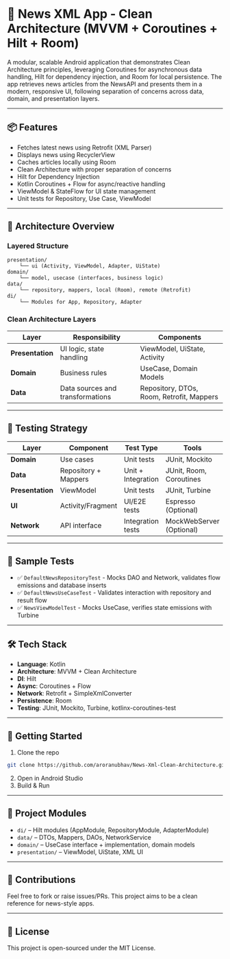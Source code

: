 # 📰 News XML App - Clean Architecture (MVVM + Coroutines + Hilt + Room)

A modular, scalable Android application that demonstrates Clean Architecture principles, leveraging Coroutines for asynchronous data handling, Hilt for dependency injection, and Room for local persistence. The app retrieves news articles from the NewsAPI and presents them in a modern, responsive UI, following separation of concerns across data, domain, and presentation layers.

---

## 📦 Features

- Fetches latest news using Retrofit (XML Parser)
- Displays news using RecyclerView
- Caches articles locally using Room
- Clean Architecture with proper separation of concerns
- Hilt for Dependency Injection
- Kotlin Coroutines + Flow for async/reactive handling
- ViewModel & StateFlow for UI state management
- Unit tests for Repository, Use Case, ViewModel

---

## 🧱 Architecture Overview

### Layered Structure

```
presentation/
    └── ui (Activity, ViewModel, Adapter, UiState)
domain/
    └── model, usecase (interfaces, business logic)
data/
    └── repository, mappers, local (Room), remote (Retrofit)
di/
    └── Modules for App, Repository, Adapter
```

### Clean Architecture Layers

| Layer            | Responsibility                            | Components                              |
|------------------|--------------------------------------------|-----------------------------------------|
| **Presentation** | UI logic, state handling                  | ViewModel, UiState, Activity            |
| **Domain**       | Business rules                            | UseCase, Domain Models                  |
| **Data**         | Data sources and transformations          | Repository, DTOs, Room, Retrofit, Mappers |

---

## 🧪 Testing Strategy

| Layer            | Component            | Test Type          | Tools                        |
|------------------|----------------------|--------------------|------------------------------|
| **Domain**       | Use cases            | Unit tests         | JUnit, Mockito               |
| **Data**         | Repository + Mappers | Unit + Integration | JUnit, Room, Coroutines      |
| **Presentation** | ViewModel            | Unit tests         | JUnit, Turbine               |
| **UI**           | Activity/Fragment    | UI/E2E tests       | Espresso (Optional)          |
| **Network**      | API interface        | Integration tests  | MockWebServer (Optional)     |

---

## 🧪 Sample Tests

- ✅ `DefaultNewsRepositoryTest` - Mocks DAO and Network, validates flow emissions and database inserts
- ✅ `DefaultNewsUseCaseTest` - Validates interaction with repository and result flow
- ✅ `NewsViewModelTest` - Mocks UseCase, verifies state emissions with Turbine

---

## 🛠️ Tech Stack

- **Language**: Kotlin
- **Architecture**: MVVM + Clean Architecture
- **DI**: Hilt
- **Async**: Coroutines + Flow
- **Network**: Retrofit + SimpleXmlConverter
- **Persistence**: Room
- **Testing**: JUnit, Mockito, Turbine, kotlinx-coroutines-test

---

## 🚀 Getting Started

1. Clone the repo

```bash
git clone https://github.com/aroranubhav/News-Xml-Clean-Architecture.git
```

2. Open in Android Studio
3. Build & Run

---

## 📂 Project Modules

- `di/` – Hilt modules (AppModule, RepositoryModule, AdapterModule)
- `data/` – DTOs, Mappers, DAOs, NetworkService
- `domain/` – UseCase interface + implementation, domain models
- `presentation/` – ViewModel, UiState, XML UI

---

## 🤝 Contributions

Feel free to fork or raise issues/PRs. This project aims to be a clean reference for news-style apps.

---

## 📄 License

This project is open-sourced under the MIT License.